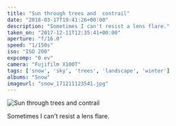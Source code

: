```yaml
---
title: "Sun through trees and  contrail"
date: "2018-03-17T19:41:26+00:00"
description: "Sometimes I can't resist a lens flare."
taken_on: "2017-12-11T12:35:41+00:00"
aperture: "f/16.0"
speed: "1/150s"
iso: "ISO 200"
expcomp: "0 ev"
camera: "Fujifilm X100T"
tags: ['snow', 'sky', 'trees', 'landscape', 'winter']
albums: "Snow"
imageurl: "snow_171211123541.jpg"
---
```


![Sun through trees and contrail](https://wingsopenwide-images.s3.amazonaws.com/s/snow_171211123541.jpg)

Sometimes I can't resist a lens flare.